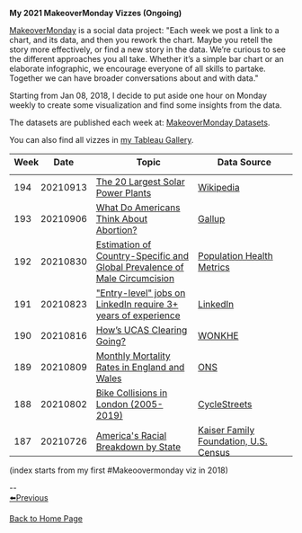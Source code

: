 <head>
 <!-- Global site tag (gtag.js) - Google Analytics -->
<script async src="https://www.googletagmanager.com/gtag/js?id=UA-112502179-1"></script>
<script>
  window.dataLayer = window.dataLayer || [];
  function gtag(){dataLayer.push(arguments);}
  gtag('js', new Date());

  gtag('config', 'UA-112502179-1');
</script>
</head>

**My 2021 MakeoverMonday Vizzes (Ongoing)**  

[MakeoverMonday](http://www.makeovermonday.co.uk/) is a social data project:
"Each week we post a link to a chart, and its data, and then you rework the chart.
Maybe you retell the story more effectively, or find a new story in the data.
We’re curious to see the different approaches you all take. Whether it’s a simple bar chart or an elaborate infographic, we encourage everyone of all skills to partake.
Together we can have broader conversations about and with data."

Starting from Jan 08, 2018, I decide to put aside one hour on Monday weekly to create some visualization and find some insights from the data.

The datasets are published each week at: [MakeoverMonday Datasets](http://www.makeovermonday.co.uk/data/).  

You can also find all vizzes in [my Tableau Gallery](https://public.tableau.com/profile/yu.dong#!/).  


<table>
<thead style="display:block;width:100%;">
<tr style="display:block;">
<th align="left" width="5%">Week</th>
<th width="15%">Date</th>
<th width="50%">Topic</th>
<th align="left" width="30%">Data Source</th>
</tr>
</thead>
<tbody style="display:block;height:500px;overflow:auto;width:100%;">
<tr>
<td align="left">194</td>
<td>20210913</td>
<td><a href="https://yudong-94.github.io/personal-website/projects/data%20viz/MakeOverMonday20210913">The 20 Largest Solar Power Plants</a></td>
<td align="left"><a href="https://en.wikipedia.org/wiki/List_of_photovoltaic_power_stations">Wikipedia</a></td>
</tr>
<tr>
<td align="left">193</td>
<td>20210906</td>
<td><a href="https://yudong-94.github.io/personal-website/projects/data%20viz/MakeOverMonday20210906">What Do Americans Think About Abortion?</a></td>
<td align="left"><a href="https://news.gallup.com/poll/1576/abortion.aspx">Gallup</a></td>
</tr>
<tr>
<td align="left">192</td>
<td>20210830</td>
<td><a href="https://yudong-94.github.io/personal-website/projects/data%20viz/MakeOverMonday20210830">Estimation of Country-Specific and Global Prevalence of Male Circumcision</a></td>
<td align="left"><a href="https://pophealthmetrics.biomedcentral.com/articles/10.1186/s12963-016-0073-5">Population Health Metrics</a></td>
</tr>
<tr>
<td align="left">191</td>
<td>20210823</td>
<td><a href="https://yudong-94.github.io/personal-website/projects/data%20viz/MakeOverMonday20210823">"Entry-level" jobs on LinkedIn require 3+ years of experience</a></td>
<td align="left"><a href="https://www.linkedin.com/pulse/hirings-new-red-line-why-newcomers-cant-land-35-jobs-george-anders/">LinkedIn</a></td>
</tr>
<tr>
<td align="left">190</td>
<td>20210816</td>
<td><a href="https://yudong-94.github.io/personal-website/projects/data%20viz/MakeOverMonday20210816">How’s UCAS Clearing Going?</a></td>
<td align="left"><a href="https://wonkhe.com/wonk-corner/hows-clearing-going-then/">WONKHE</a></td>
</tr>
<tr>
<td align="left">189</td>
<td>20210809</td>
<td><a href="https://yudong-94.github.io/personal-website/projects/data%20viz/MakeOverMonday20210809">Monthly Mortality Rates in England and Wales</a></td>
<td align="left"><a href="https://www.ons.gov.uk/peoplepopulationandcommunity/birthsdeathsandmarriages/deaths/bulletins/monthlymortalityanalysisenglandandwales/june2021">ONS</a></td>
</tr>
<tr>
<td align="left">188</td>
<td>20210802</td>
<td><a href="https://yudong-94.github.io/personal-website/projects/data%20viz/MakeOverMonday20210802">Bike Collisions in London (2005-2019)</a></td>
<td align="left"><a href="https://bikedata.cyclestreets.net/collisions/#9.44/51.4814/0.0567">CycleStreets</a></td>
</tr>
<tr>
<td align="left">187</td>
<td>20210726</td>
<td><a href="https://yudong-94.github.io/personal-website/projects/data%20viz/MakeOverMonday20210726">America's Racial Breakdown by State</a></td>
<td align="left"><a href="https://data.world/makeovermonday/2021w30a">Kaiser Family Foundation, U.S. Census</a></td>
</tr>
<tr>
<td align="left">186</td>
<td>20210719</td>
<td><a href="https://yudong-94.github.io/personal-website/projects/data%20viz/MakeOverMonday20210719">UK COVID-19 Mortality Rate by Ethnicity</a></td>
<td align="left"><a href="https://docs.google.com/spreadsheets/d/1g_YxmDfQx7aOU2DKzNZo9b-NTk62Bju6X3z6OuCa6gw/edit#gid=2004630296">Information is Beautiful via UK Office for National Statistics</a></td>
</tr>
<tr>
<td align="left">185</td>
<td>20210712</td>
<td><a href="https://yudong-94.github.io/personal-website/projects/data%20viz/MakeOverMonday20210712">UK Vaccine Coverage by Age and Ethnicity</a></td>
<td align="left"><a href="https://reports.opensafely.org/reports/vaccine-coverage/">OpenSAFELY</a></td>
</tr>
<tr>
<td align="left">184</td>
<td>20210705</td>
<td><a href="https://yudong-94.github.io/personal-website/projects/data%20viz/MakeOverMonday20210705">2020 Electoral Map If Only ____ Voted</a></td>
<td align="left"><a href="https://docs.google.com/spreadsheets/d/1j-sTWtIrXuqMOj6I67X0Q9bpQ-XmKkf71jXj48j_BmE/edit#gid=244779571">Dustin Gibson via AP Votecast Exit Polls</a></td>
</tr>
<tr>
<td align="left">183</td>
<td>20210628</td>
<td><a href="https://yudong-94.github.io/personal-website/projects/data%20viz/MakeOverMonday20210628">How Common is Your Birthday?</a></td>
<td align="left"><a href="https://github.com/fivethirtyeight/data/births">FiveThirthyEight</a></td>
</tr>
<tr>
<td align="left">182</td>
<td>20210621</td>
<td><a href="https://yudong-94.github.io/personal-website/projects/data%20viz/MakeOverMonday20210621">Stop & Search Rates by Ethnicity in the UK</a></td>
<td align="left"><a href="https://www.ethnicity-facts-figures.service.gov.uk/crime-justice-and-the-law/policing/stop-and-search/latest#by-ethnicity-over-time">gov.uk</a></td>
</tr>
<tr>
<td align="left">181</td>
<td>20210614</td>
<td><a href="https://yudong-94.github.io/personal-website/projects/data%20viz/MakeOverMonday20210614">What Schools Create the Most Student Loans in the U.S.?</a></td>
<td align="left"><a href="https://howmuch.net/sources/university-with-the-most-student-loan-originations-in-every-state">Common Origination and Disbursement (COD)</a></td>
</tr>
<tr>
<td align="left">180</td>
<td>20210607</td>
<td><a href="https://yudong-94.github.io/personal-website/projects/data%20viz/MakeOverMonday20210607">Percentage of Never Married Adults Is on the Rise</a></td>
<td align="left"><a href="https://www.census.gov/content/dam/Census/library/publications/2021/demo/p70-167.pdf">U.S. Census</a></td>
</tr>
<tr>
<td align="left">179</td>
<td>20210531</td>
<td><a href="https://yudong-94.github.io/personal-website/projects/data%20viz/MakeOverMonday20210531">The Plastic Waste Makers Index</a></td>
<td align="left"><a href="https://www.minderoo.org/plastic-waste-makers-index/data/indices/producers/">Minderoo</a></td>
</tr>
<tr>
<td align="left">178</td>
<td>20210524</td>
<td><a href="https://yudong-94.github.io/personal-website/projects/data%20viz/MakeOverMonday20210524">How are wildlife populations changing?</a></td>
<td align="left"><a href="https://ourworldindata.org/living-planet-index-understanding">Our World in Data</a></td>
</tr>
<tr>
<td align="left">177</td>
<td>20210517</td>
<td><a href="https://yudong-94.github.io/personal-website/projects/data%20viz/MakeOverMonday20210517">What Animal Could You Beat in a Fight?</a></td>
<td align="left"><a href="https://docs.cdn.yougov.com/07vgk5e81j/YouGov%20-%20Human%20vs%20animal%20fight.pdf">YouGov</a></td>
</tr>
<tr>
<td align="left">176</td>
<td>20210510</td>
<td><a href="https://yudong-94.github.io/personal-website/projects/data%20viz/MakeOverMonday20210510">What Does 1GB of Mobile Data Cost in Every Country?</a></td>
<td align="left"><a href="https://www.visualcapitalist.com/cost-of-mobile-data-worldwide/">Visual Capitalist</a></td>
</tr>
<tr>
<td align="left">175</td>
<td>20210503</td>
<td><a href="https://yudong-94.github.io/personal-website/projects/data%20viz/MakeOverMonday20210503">CEO-to-Worker Compensation Ratio</a></td>
<td align="left"><a href="https://www.epi.org/publication/ceo-compensation-surged-14-in-2019-to-21-3-million-ceos-now-earn-320-times-as-much-as-a-typical-worker/">Economic Policy Institute</a></td>
</tr>
<tr>
<td align="left">174</td>
<td>20210426</td>
<td><a href="https://yudong-94.github.io/personal-website/projects/data%20viz/MakeOverMonday20210426">Regional Price Parity For Each State</a></td>
<td align="left"><a href="https://apps.bea.gov/iTable/iTable.cfm?reqid=70&step=1&acrdn=8">U.S. Bureau of Economic Analysis</a></td>
</tr>
<tr>
<td align="left">173</td>
<td>20210419</td>
<td><a href="https://yudong-94.github.io/personal-website/projects/data%20viz/MakeOverMonday20210419">US Air Travel Falls Due to Covid Epidemic</a></td>
<td align="left"><a href="https://www.transtats.bts.gov/DL_SelectFields.asp?gnoyr_VQ=FMF">Bureau of Transportation Statistics</a></td>
</tr>
<tr>
<td align="left">172</td>
<td>20210412</td>
<td><a href="https://yudong-94.github.io/personal-website/projects/data%20viz/MakeOverMonday20210412">Fouls Called By NBA Referees</a></td>
<td align="left"><a href="https://llewellynjean.shinyapps.io/NBARefDatabase/">The Unofficial NBA Ref Ball Database</a></td>
</tr>
<tr>
<td align="left">171</td>
<td>20210405</td>
<td><a href="https://yudong-94.github.io/personal-website/projects/data%20viz/MakeOverMonday20210405">Multiclass Classification of Dry Beans</a></td>
<td align="left"><a href="https://archive.ics.uci.edu/ml/datasets/Dry+Bean+Dataset">UCI Machine Learning Repository</a></td>
</tr>
<tr>
<td align="left">170</td>
<td>20210329</td>
<td><a href="https://yudong-94.github.io/personal-website/projects/data%20viz/MakeOverMonday20210329">Exports to EU plunge by 40% in first month since Brexit</a></td>
<td align="left"><a href="https://www.ons.gov.uk/economy/nationalaccounts/balanceofpayments/datasets/uktradegoodsandservicespublicationtables">ONS</a></td>
</tr>
<tr>
<td align="left">169</td>
<td>20210322</td>
<td><a href="https://yudong-94.github.io/personal-website/projects/data%20viz/MakeOverMonday20210322">The Cereal Industry Had A Very Weird Year</a></td>
<td align="left"><a href="https://apps.bea.gov/iTable/iTable.cfm?ReqID=19&step=2#reqid=19&step=2&isuri=1&1921=underlying">Bureau of Economic Analysis</a></td>
</tr>
<tr>
<td align="left">168</td>
<td>20210315</td>
<td><a href="https://yudong-94.github.io/personal-website/projects/data%20viz/MakeOverMonday20210315">Top Five Crops by Production</a></td>
<td align="left"><a href="http://www.fao.org/faostat/en/#data/QC">FAOSTAT</a></td>
</tr>
<tr>
<td align="left">167</td>
<td>20210308</td>
<td><a href="https://yudong-94.github.io/personal-website/projects/data%20viz/MakeOverMonday20210308">Women in Olympics</a></td>
<td align="left"><a href="https://stillmedab.olympic.org/media/Document%20Library/OlympicOrg/Factsheets-Reference-Documents/Women-in-the-Olympic-Movement/Factsheet-Women-in-the-Olympic-Movement.pdf#_ga=2.150741558.1281153798.1612817630-235483746.1612817630">International Olympic Committee</a></td>
</tr>
<tr>
<td align="left">166</td>
<td>20210301</td>
<td><a href="https://yudong-94.github.io/personal-website/projects/data%20viz/MakeOverMonday20210301">Seats Held by Women in National Parliaments</a></td>
<td align="left"><a href="https://ec.europa.eu/eurostat/databrowser/view/sdg_05_50/default/table?lang=en">Eurostat</a></td>
</tr>
<tr>
<td align="left">165</td>
<td>20210222</td>
<td><a href="https://yudong-94.github.io/personal-website/projects/data%20viz/MakeOverMonday20210222">Protests Against Limiting Abortion Rights in Poland</a></td>
<td align="left"><a href="https://public.tableau.com/profile/hanna.nykowska#!/vizhome/ThisisWar-AbortioninPoland/whatisgoingoninpoland">Ogólnopolski Strajk Kobiet</a></td>
</tr>
<tr>
<td align="left">164</td>
<td>20210215</td>
<td><a href="https://yudong-94.github.io/personal-website/projects/data%20viz/MakeOverMonday20210215">What’s the point of Valentine’s Day?</a></td>
<td align="left"><a href="https://www.statista.com/chart/amp/3229/whats-the-point-of-valentines-day/">Statista</a></td>
</tr>
<tr>
<td align="left">163</td>
<td>20210208</td>
<td><a href="https://yudong-94.github.io/personal-website/projects/data%20viz/MakeOverMonday20210208">Viz5: Perceived Obstacles to Gender Equality</a></td>
<td align="left"><a href="https://data.world/makeovermonday/2021w6">Viz5</a></td>
</tr>
<tr>
<td align="left">162</td>
<td>20210201</td>
<td><a href="https://yudong-94.github.io/personal-website/projects/data%20viz/MakeOverMonday20210201">Renewables Overtake Fossil Fuels in Europe</a></td>
<td align="left"><a href="https://ember-climate.org/project/eu-power-sector-2020/">Ember</a></td>
</tr>
<tr>
<td align="left">161</td>
<td>20210125</td>
<td><a href="https://yudong-94.github.io/personal-website/projects/data%20viz/MakeOverMonday20210125">Indian Coal Mine Location and Production</a></td>
<td align="left"><a href="https://doi.org/10.1088/2633-1357/abdbbb">Sandeep Pai and Hisham Zerriffi via Harvard Dataverse</a></td>
</tr>
<tr>
<td align="left">160</td>
<td>20210118</td>
<td><a href="https://yudong-94.github.io/personal-website/projects/data%20viz/MakeOverMonday20210118">Global Temperature 1880-2020</a></td>
<td align="left"><a href="https://data.giss.nasa.gov/gistemp/">NASA Goddard Institute for Space Studies</a></td>
</tr>
<tr>
<td align="left">159</td>
<td>20210111</td>
<td><a href="https://yudong-94.github.io/personal-website/projects/data%20viz/MakeOverMonday20210111">Viz5: Gender Inequality in HIV Infections in Adolescents</a></td>
<td align="left"><a href="https://data.world/makeovermonday/2021w2">UNICEF</a></td>
</tr>
<tr>
<td align="left">158</td>
<td>20210104</td>
<td><a href="https://yudong-94.github.io/personal-website/projects/data%20viz/MakeOverMonday20210104">The Great Bicycle Boom of 2020</a></td>
<td align="left"><a href="https://www.railstotrails.org/COVID19/#trailcount">Rails to Trails</a></td>
</tr>
</tbody>
</table>

(index starts from my first #Makeoovermonday viz in 2018)

--  
[⬅️Previous](https://yudong-94.github.io/personal-website/projects/MakeOverMonday2020)  

[Back to Home Page](https://yudong-94.github.io/personal-website/)
